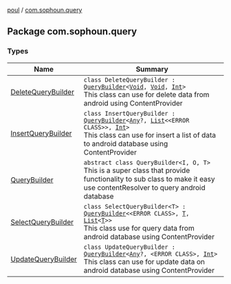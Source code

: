 [poul](../index.md) / [com.sophoun.query](./index.md)

## Package com.sophoun.query

### Types

| Name | Summary |
|---|---|
| [DeleteQueryBuilder](-delete-query-builder/index.md) | `class DeleteQueryBuilder : `[`QueryBuilder`](-query-builder/index.md)`<`[`Void`](https://docs.oracle.com/javase/6/docs/api/java/lang/Void.html)`, `[`Void`](https://docs.oracle.com/javase/6/docs/api/java/lang/Void.html)`, `[`Int`](https://kotlinlang.org/api/latest/jvm/stdlib/kotlin/-int/index.html)`>`<br>This class can use for delete data from android using ContentProvider |
| [InsertQueryBuilder](-insert-query-builder/index.md) | `class InsertQueryBuilder : `[`QueryBuilder`](-query-builder/index.md)`<`[`Any`](https://kotlinlang.org/api/latest/jvm/stdlib/kotlin/-any/index.html)`?, `[`List`](https://kotlinlang.org/api/latest/jvm/stdlib/kotlin.collections/-list/index.html)`<<ERROR CLASS>>, `[`Int`](https://kotlinlang.org/api/latest/jvm/stdlib/kotlin/-int/index.html)`>`<br>This class can use for insert a list of data to android database using ContentProvider |
| [QueryBuilder](-query-builder/index.md) | `abstract class QueryBuilder<I, O, T>`<br>This is a super class that provide functionality to sub class to make it easy use contentResolver to query android database |
| [SelectQueryBuilder](-select-query-builder/index.md) | `class SelectQueryBuilder<T> : `[`QueryBuilder`](-query-builder/index.md)`<<ERROR CLASS>, `[`T`](-select-query-builder/index.md#T)`, `[`List`](https://kotlinlang.org/api/latest/jvm/stdlib/kotlin.collections/-list/index.html)`<`[`T`](-select-query-builder/index.md#T)`>>`<br>This class use for query data from android database using ContentProvider |
| [UpdateQueryBuilder](-update-query-builder/index.md) | `class UpdateQueryBuilder : `[`QueryBuilder`](-query-builder/index.md)`<`[`Any`](https://kotlinlang.org/api/latest/jvm/stdlib/kotlin/-any/index.html)`?, <ERROR CLASS>, `[`Int`](https://kotlinlang.org/api/latest/jvm/stdlib/kotlin/-int/index.html)`>`<br>This class can use for update data on android database using ContentProvider |
